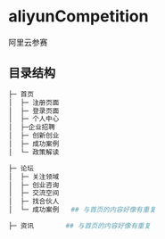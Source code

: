 # aliyunCompetition
阿里云参赛

## 目录结构

```bash
├─ 首页
│  ├─ 注册页面
│  ├─ 登录页面
│  ├─ 个人中心
│  ├─企业招聘
│  ├─ 创新创业
│  ├─ 成功案例
│  └─ 政策解读

├─ 论坛
│  ├─ 关注领域
│  ├─ 创业咨询
│  ├─ 交流空间
│  ├─ 找合伙人
│  └─ 成功案例   ## 与首页的内容好像有重复

├─ 资讯		 ## 与首页的内容好像有重复
```
```bash
